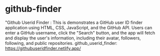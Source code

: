 # github-finder
"Github Userid Finder : This is demonstrates a  GitHub user ID finder application using HTML, CSS, JavaScript, and the GitHub API. Users can enter a GitHub username, click the "Search" button, and the app will fetch and display the user's information, including their avatar, followers, following, and public repositories.
github_userid_finder: https://githubuseridfinder.netlify.app/
